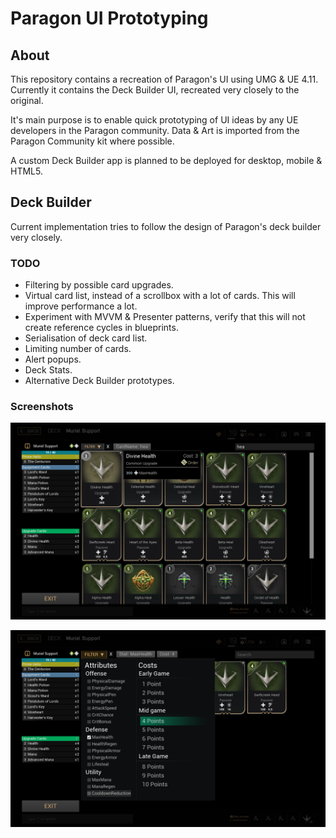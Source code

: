 # Paragon UI Prototyping

## About
This repository contains a recreation of Paragon's UI using UMG & UE 4.11. Currently it contains the Deck Builder UI, recreated very closely to the original.

It's main purpose is to enable quick prototyping of UI ideas by any UE developers in the Paragon community. Data & Art is imported from the Paragon Community kit where possible.

A custom Deck Builder app is planned to be deployed for desktop, mobile & HTML5.

## Deck Builder

Current implementation tries to follow the design of Paragon's deck builder very closely.

### TODO
* Filtering by possible card upgrades.
* Virtual card list, instead of a scrollbox with a lot of cards. This will improve performance a lot.
* Experiment with MVVM & Presenter patterns, verify that this will not create reference cycles in blueprints. 
* Serialisation of deck card list.
* Limiting number of cards.
* Alert popups.
* Deck Stats.
* Alternative Deck Builder prototypes.

### Screenshots
![](Docs/Screenshots/CardList.png)

![](Docs/Screenshots/Filters.png)

